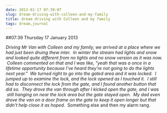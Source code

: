```yaml
---
date: 2013-01-17 07:39:07
slug: dream-driving-with-colleen-and-my-family
title: dream driving with Colleen and my family
tags: dream,journal
---
```


##07:39 Thursday 17 January 2013

_Driving Mr Van with Colleen and my family, we arrived at a place where we had just been druing thew inter.  In winter the stream had lights and snow and looked quite different from no lights and no snow version as it was now.  Colleen commented on that and I was like, "yeah that was a once in a lifetime opportunity because I've heard they're not going to do the lights next year."  We turned right to go into the gated area and it was locked.  I jumped up to examine the lock, and the lock opened as I touched it.  I still had to disconnect the lock from the gate, and I found another button that did so.  They drove the van through after I kicked open the gate, and I was  still hanging on near the lock area but the gate stayed open.  My dad even drove the van on a door frame on the gate to keep it open longer but that didn't help close it as hoped._  Something else and then my alarm rang.

